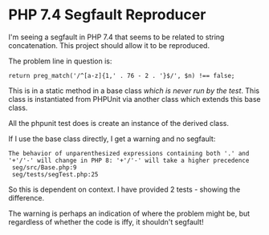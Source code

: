 # PHP 7.4 Segfault Reproducer

I'm seeing a segfault in PHP 7.4 that seems to be related to string concatenation. This project should allow it to be reproduced.

The problem line in question is:

    return preg_match('/^[a-z]{1,' . 76 - 2 . '}$/', $n) !== false;

This is in a static method in a base class *which is never run by the test*. This class is instantiated from PHPUnit via another class which extends this base class.

All the phpunit test does is create an instance of the derived class.

If I use the base class directly, I get a warning and no segfault:

```
The behavior of unparenthesized expressions containing both '.' and '+'/'-' will change in PHP 8: '+'/'-' will take a higher precedence
 seg/src/Base.php:9
 seg/tests/segTest.php:25
```

So this is dependent on context. I have provided 2 tests - showing the difference.

The warning is perhaps an indication of where the problem might be, but regardless of whether the code is iffy, it shouldn't segfault!
